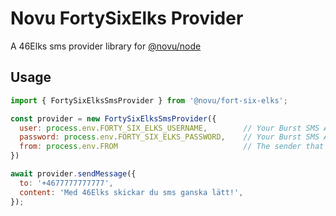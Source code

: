 # Novu FortySixElks Provider

A 46Elks sms provider library for [@novu/node](https://github.com/novuhq/novu)

## Usage

```javascript
import { FortySixElksSmsProvider } from '@novu/fort-six-elks';

const provider = new FortySixElksSmsProvider({ 
  user: process.env.FORTY_SIX_ELKS_USERNAME,        // Your Burst SMS API Key
  password: process.env.FORTY_SIX_ELKS_PASSWORD,    // Your Burst SMS API Secret
  from: process.env.FROM                            // The sender that you'd like the recipient to see, e.g 'Telco Inc.'
})

await provider.sendMessage({
  to: '+4677777777777',
  content: 'Med 46Elks skickar du sms ganska lätt!',
});
```
